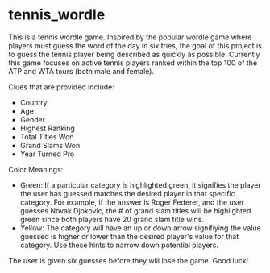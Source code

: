 # tennis_wordle

This is a tennis wordle game. Inspired by the popular wordle game where players must guess the word of the day in six tries, the goal of this project is to guess the tennis player being described as quickly as possible. Currently this game focuses on active tennis players ranked within the top 100 of the ATP and WTA tours (both male and female). 

Clues that are provided include: 

* Country
* Age
* Gender
* Highest Ranking
* Total Titles Won
* Grand Slams Won
* Year Turned Pro

Color Meanings: 

* Green: If a particular category is highlighted green, it signifies the player the user has guessed matches the desired player in that specific category. For example, if the answer is Roger Federer, and the user guesses Novak Djokovic, the # of grand slam titles will be highlighted green since both players have 20 grand slam title wins.
* Yellow: The category will have an up or down arrow signifiying the value guessed is higher or lower than the desired player's value for that category. Use these hints to narrow down potential players.

The user is given six guesses before they will lose the game. Good luck!
